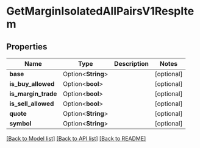 # GetMarginIsolatedAllPairsV1RespItem

## Properties

Name | Type | Description | Notes
------------ | ------------- | ------------- | -------------
**base** | Option<**String**> |  | [optional]
**is_buy_allowed** | Option<**bool**> |  | [optional]
**is_margin_trade** | Option<**bool**> |  | [optional]
**is_sell_allowed** | Option<**bool**> |  | [optional]
**quote** | Option<**String**> |  | [optional]
**symbol** | Option<**String**> |  | [optional]

[[Back to Model list]](../README.md#documentation-for-models) [[Back to API list]](../README.md#documentation-for-api-endpoints) [[Back to README]](../README.md)


